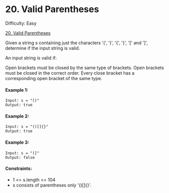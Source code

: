 # 20. Valid Parentheses

Difficulty: Easy

[20. Valid Parentheses](https://leetcode.com/problems/valid-parentheses/)

Given a string s containing just the characters '(', ')', '{', '}', '[' and ']', determine if the input string is valid.

An input string is valid if:

Open brackets must be closed by the same type of brackets.
Open brackets must be closed in the correct order.
Every close bracket has a corresponding open bracket of the same type.

#### Example 1:

```
Input: s = "()"
Output: true
```

#### Example 2:

```
Input: s = "()[]{}"
Output: true
```

#### Example 3:

```
Input: s = "(]"
Output: false
```

#### Constraints:

-   1 <= s.length <= 104
-   s consists of parentheses only '()[]{}'.

